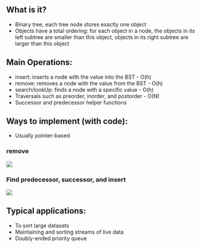 ## What is it? 
- Binary tree, each tree node stores exactly one object
- Objects have a total ordering: for each object in a node, the objects in its left subtree are smaller than this object, objects in its right subtree are larger than this object 

## Main Operations: 
- insert: inserts a node with the value into the BST - O(h)
- remove: removes a node with the value from the BST - O(h)
- search/lookUp: finds a node with a specific value - O(h)
- Traversals such as preorder, inorder, and postorder - O(N)
- Successor and predecessor helper functions
    
## Ways to implement (with code): 
- Usually pointer-based 
### remove
![](https://lh7-rt.googleusercontent.com/docsz/AD_4nXfmdEr1fhD9cdrMqX6Ys4Pjbm3DKWQHWD_q3LS0kkui3G9pK48e22Ufd8U6opNYRr6h3_dbTzFIm5XF5M2qv5QqeLFnnT5pIwVkbe08-Isp2tzWf8GHsIKN6aLjUZT982R2s2w2TeF7eGoRjJa0THP0in5z?key=XhkMf58gaLDvjQ-n-P1QIg)
### Find predecessor, successor, and insert
![](https://lh7-rt.googleusercontent.com/docsz/AD_4nXdb4jX9h00udTYFn0_Dp0SkR4XctwXpMnIgijsFKacAVBfVJ6sTfkIP4Or3JQ3lGU7LSA9DUOvhrtQQqaSSKyIoF99TfWa9msCVOg4E-KG5xEjV7d1FeWxRsDXcrRqiX2BNAey1ICO0xRumuIOIXVqAwSsc?key=XhkMf58gaLDvjQ-n-P1QIg)
## Typical applications: 
- To sort large datasets
- Maintaining and sorting streams of live data
- Doubly-ended priority queue